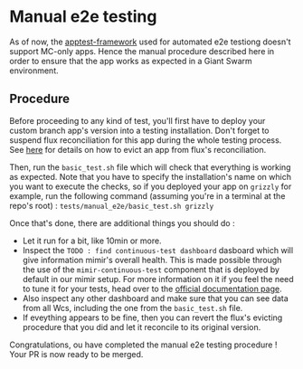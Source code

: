 # Manual e2e testing

As of now, the [apptest-framework](https://github.com/giantswarm/apptest-framework) used for automated e2e testiong doesn't support MC-only apps. Hence the manual procedure described here in order to ensure that the app works as expected in a Giant Swarm environment.

## Procedure

Before proceeding to any kind of test, you'll first have to deploy your custom branch app's version into a testing installation. Don't forget to suspend flux reconciliation for this app during the whole testing process. See [here](https://intranet.giantswarm.io/docs/dev-and-releng/flux/suspending-flux/#how-to-be-more-granular--subtle-with-suspending-resources-and-why-be-careful-with-this) for details on how to evict an app from flux's reconciliation.

Then, run the `basic_test.sh` file which will check that everything is working as expected. Note that you have to specify the installation's name on which you want to execute the checks, so if you deployed your app on `grizzly` for example, run the following command (assuming you're in a terminal at the repo's root) : `tests/manual_e2e/basic_test.sh grizzly`  

Once that's done, there are additional things you should do :

- Let it run for a bit, like 10min or more.
- Inspect the `TODO : find continuous-test dashboard` dasboard which will give information mimir's overall health. This is made possible through the use of the `mimir-continuous-test` component that is deployed by default in our mimir setup. For more information on it if you feel the need to tune it for your tests, head over to the [official documentation page](https://grafana.com/docs/mimir/latest/manage/tools/mimir-continuous-test/).
- Also inspect any other dashboard and make sure that you can see data from all Wcs, including the one from the `basic_test.sh` file.
- If eveything appears to be fine, then you can revert the flux's evicting procedure that you did and let it reconcile to its original version.

Congratulations, ou have completed the manual e2e testing procedure ! Your PR is now ready to be merged.
